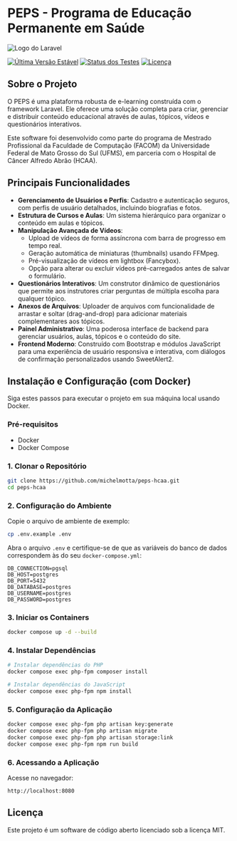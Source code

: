 
# PEPS - Programa de Educação Permanente em Saúde

![Logo do Laravel](https://raw.githubusercontent.com/laravel/art/master/logo-lockup/5%20SVG/2%20CMYK/1%20Full%20Color/laravel-logolockup-cmyk-red.svg)

[![Última Versão Estável](https://img.shields.io/packagist/v/laravel/framework)](https://packagist.org/packages/laravel/framework)
[![Status dos Testes](https://github.com/michelmotta/peps-hcaa/actions/workflows/laravel-tests.yml/badge.svg)](https://github.com/michelmotta/peps-hcaa/actions/workflows/laravel-tests.yml)
[![Licença](https://img.shields.io/packagist/l/laravel/framework)](https://packagist.org/packages/laravel/framework)

## Sobre o Projeto

O PEPS é uma plataforma robusta de e-learning construída com o framework Laravel. Ele oferece uma solução completa para criar, gerenciar e distribuir conteúdo educacional através de aulas, tópicos, vídeos e questionários interativos.

Este software foi desenvolvido como parte do programa de Mestrado Profissional da Faculdade de Computação (FACOM) da Universidade Federal de Mato Grosso do Sul (UFMS), em parceria com o Hospital de Câncer Alfredo Abrão (HCAA).

## Principais Funcionalidades

- **Gerenciamento de Usuários e Perfis**: Cadastro e autenticação seguros, com perfis de usuário detalhados, incluindo biografias e fotos.
- **Estrutura de Cursos e Aulas**: Um sistema hierárquico para organizar o conteúdo em aulas e tópicos.
- **Manipulação Avançada de Vídeos**:
  - Upload de vídeos de forma assíncrona com barra de progresso em tempo real.
  - Geração automática de miniaturas (thumbnails) usando FFMpeg.
  - Pré-visualização de vídeos em lightbox (Fancybox).
  - Opção para alterar ou excluir vídeos pré-carregados antes de salvar o formulário.
- **Questionários Interativos**: Um construtor dinâmico de questionários que permite aos instrutores criar perguntas de múltipla escolha para qualquer tópico.
- **Anexos de Arquivos**: Uploader de arquivos com funcionalidade de arrastar e soltar (drag-and-drop) para adicionar materiais complementares aos tópicos.
- **Painel Administrativo**: Uma poderosa interface de backend para gerenciar usuários, aulas, tópicos e o conteúdo do site.
- **Frontend Moderno**: Construído com Bootstrap e módulos JavaScript para uma experiência de usuário responsiva e interativa, com diálogos de confirmação personalizados usando SweetAlert2.

## Instalação e Configuração (com Docker)

Siga estes passos para executar o projeto em sua máquina local usando Docker.

### Pré-requisitos

- Docker
- Docker Compose

### 1. Clonar o Repositório

```bash
git clone https://github.com/michelmotta/peps-hcaa.git
cd peps-hcaa
```

### 2. Configuração do Ambiente

Copie o arquivo de ambiente de exemplo:

```bash
cp .env.example .env
```

Abra o arquivo `.env` e certifique-se de que as variáveis do banco de dados correspondem às do seu `docker-compose.yml`:

```
DB_CONNECTION=pgsql
DB_HOST=postgres
DB_PORT=5432
DB_DATABASE=postgres
DB_USERNAME=postgres
DB_PASSWORD=postgres
```

### 3. Iniciar os Containers

```bash
docker compose up -d --build
```

### 4. Instalar Dependências

```bash
# Instalar dependências do PHP
docker compose exec php-fpm composer install

# Instalar dependências do JavaScript
docker compose exec php-fpm npm install
```

### 5. Configuração da Aplicação

```bash
docker compose exec php-fpm php artisan key:generate
docker compose exec php-fpm php artisan migrate
docker compose exec php-fpm php artisan storage:link
docker compose exec php-fpm npm run build
```

### 6. Acessando a Aplicação

Acesse no navegador:

```
http://localhost:8080
```

## Licença

Este projeto é um software de código aberto licenciado sob a licença MIT.
